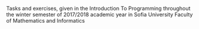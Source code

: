 Tasks and exercises, given in the Introduction To Programming throughout the winter semester of 2017/2018 academic year in Sofia University Faculty of Mathematics and Informatics
